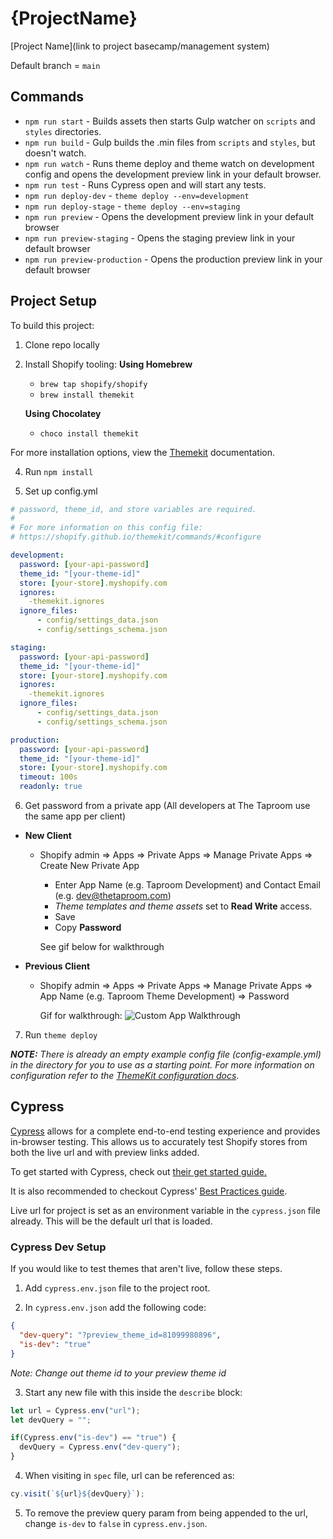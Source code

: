 # {ProjectName}

[Project Name](link to project basecamp/management system)

Default branch = `main`

## Commands

* `npm run start`        - Builds assets then starts Gulp watcher on `scripts` and `styles` directories.
* `npm run build`        - Gulp builds the .min files from `scripts` and `styles`, but doesn't watch.
* `npm run watch`        - Runs theme deploy and theme watch on development config and opens the development preview link in your default browser.
* `npm run test`         - Runs Cypress open and will start any tests.
* `npm run deploy-dev`   - `theme deploy --env=development`
* `npm run deploy-stage` - `theme deploy --env=staging`
* `npm run preview` - Opens the development preview link in your default browser
* `npm run preview-staging` - Opens the staging preview link in your default browser
* `npm run preview-production` - Opens the production preview link in your default browser

## Project Setup

To build this project:

1. Clone repo locally

2. Install Shopify tooling:
   **Using Homebrew**

   - `brew tap shopify/shopify`
   - `brew install themekit`

   **Using Chocolatey**

   - `choco install themekit`

For more installation options, view the [Themekit](https://shopify.github.io/themekit/) documentation.

4. Run `npm install`

5. Set up config.yml

``` yaml
# password, theme_id, and store variables are required.
#
# For more information on this config file:
# https://shopify.github.io/themekit/commands/#configure

development:
  password: [your-api-password]
  theme_id: "[your-theme-id]"
  store: [your-store].myshopify.com
  ignores:
    -themekit.ignores
  ignore_files:
      - config/settings_data.json
      - config/settings_schema.json

staging:
  password: [your-api-password]
  theme_id: "[your-theme-id]"
  store: [your-store].myshopify.com
  ignores:
    -themekit.ignores
  ignore_files:
      - config/settings_data.json
      - config/settings_schema.json

production:
  password: [your-api-password]
  theme_id: "[your-theme-id]"
  store: [your-store].myshopify.com
  timeout: 100s
  readonly: true

```

6. Get password from a private app (All developers at The Taproom use the same app per client)

- **New Client**
  - Shopify admin => Apps => Private Apps => Manage Private Apps => Create New
    Private App
    - Enter App Name (e.g. Taproom Development) and Contact Email (e.g. dev@thetaproom.com) 
    - _Theme templates and theme assets_ set to **Read Write** access.
    - Save
    - Copy **Password**

    See gif below for walkthrough

- **Previous Client**
  - Shopify admin => Apps => Private Apps => Manage Private Apps => App Name (e.g. Taproom Theme Development)
    => Password

    Gif for walkthrough:
    ![Custom App Walkthrough](../setup-docs/shopify-local-theme-development-generate-api.gif)

7. Run `theme deploy`

***NOTE:** There is already an empty example config file (config-example.yml) in the directory for you to use as a starting point. For more information on configuration refer to the [ThemeKit configuration docs](https://shopify.github.io/themekit/commands/#configure)*.

## Cypress

[Cypress](https://www.cypress.io/) allows for a complete end-to-end testing experience and provides
in-browser testing. This allows us to accurately test Shopify stores from both
the live url and with preview links added.

To get started with Cypress, check out [their get started guide.](https://docs.cypress.io/guides/getting-started/writing-your-first-test.html#Step-2-Query-for-an-element)

It is also recommended to checkout Cypress' [Best Practices guide](https://docs.cypress.io/guides/references/best-practices.html).

Live url for project is set as an environment variable in the `cypress.json`
file already. This will be the default url that is loaded.

### Cypress Dev Setup

If you would like to test themes that aren't live, follow these steps.

1. Add `cypress.env.json` file to the project root.

2. In `cypress.env.json` add the following code:

``` json
{
  "dev-query": "?preview_theme_id=81099980896",
  "is-dev": "true"
}
```

_Note: Change out theme id to your preview theme id_

3. Start any new file with this inside the `describe` block:

``` javascript
let url = Cypress.env("url");
let devQuery = "";

if(Cypress.env("is-dev") == "true") {
  devQuery = Cypress.env("dev-query");
}
```

4. When visiting in `spec` file, url can be referenced as:

``` javascript
cy.visit(`${url}${devQuery}`);
```

5. To remove the preview query param from being appended to the url, change `is-dev` to `false` in `cypress.env.json`.
